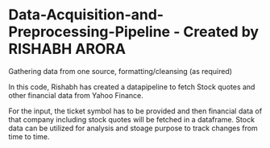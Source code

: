 # Data-Acquisition-and-Preprocessing-Pipeline - Created by RISHABH ARORA
Gathering data from one source, formatting/cleansing (as required)

In this code, Rishabh has created a datapipeline to fetch Stock quotes and other financial data from Yahoo Finance.

For the input, the ticket symbol has to be provided and then financial data of that company including stock quotes will be fetched in a dataframe.
Stock data can be utilized for analysis and stoage purpose to track changes from time to time.
